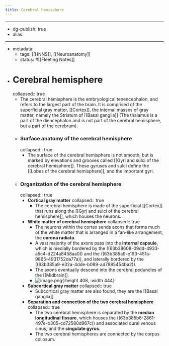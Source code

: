 ```yaml
---
title: Cerebral hemisphere
---
```


- --
- dg-publish: true
- alias:
- --
- metadata:
	- tags: [[HNNS]], [[Neuroanatomy]]
	- status: #[[Fleeting Notes]]
- # Cerebral hemisphere
  collapsed:: true
	- The cerebral hemisphere is the embryological tenencephalon, and refers to the largest part of the brain. It is comprised of the superficial gray matter, [[Cortex]], the internal masses of gray matter, namely the Striatum of [[Basal ganglia]] (The thalamus is a part of the diencephalon and is not part of the cerebral hemisphere, but a part of the cerebrum).
	- ### Surface anatomy of the cerebral hemisphere
	  collapsed:: true
		- The surface of the cerebral hemisphere is not smooth, but is marked by elevations and grooves called [[Gyri and sulci of the cerebral hemisphere]]. These gyruses and sulci define the [[Lobes of the cerebral hemisphere]], and the important gyri.
	- ### Organization of the cerebral hemisphere
	  collapsed:: true
		- **Cortical gray matter**
		  collapsed:: true
			- The cerebral hemisphere is made of the superficial [[Cortex]] that runs along the [[Gyri and sulci of the cerebral hemisphere]], which houses the neurons.
		- **White matter of cerebral hemisphere**
		  collapsed:: true
			- The neurons within the cortex sends axons that forms much of the white matter that is arranged in a fan-like arrangement, the **corona radiata**.
			- A vast majority of the axons pass into the **internal capsule**, which is medially bordered by the ((63b38608-09dd-4933-a5c4-d224a8458aa0)) and the ((63b385a9-e193-451a-9865-4931752da77a)), and laterally bordered by the ((63b385a9-e32a-4dde-b089-ad7885454ba2)).
			- The axons eventually descend into the cerebral peduncles of the [[Midbrain]].
			- ![image.png](../assets/image_1672719296919_0.png){:height 408, :width 444}
		- **Subcortical gray matter**
		  collapsed:: true
			- Subcortical gray matter are also found, they are the [[Basal ganglia]].
		- **Separation and connection of the two cerebral hemisphere**
		  collapsed:: true
			- The two cerebral hemisphere is separated by the **median longitudinal fissure**, which houses the ((63b385b6-2861-497e-b305-cd72580d967c)) and associated dural venous sinus, and the **cingulate gyrus**.
			- The two cerebral hemispheres are connected by the corpus collosum.